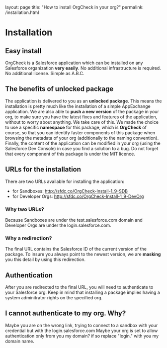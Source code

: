 layout: page
title: "How to install OrgCheck in your org?"
permalink: /installation.html

# Installation

## Easy install

OrgCheck is a Salesforce application which can be installed on any Salesforce organization **very easily**.
No additional infrastructure is required.
No additional license.
Simple as A.B.C.

## The benefits of unlocked package

The application is delivered to you as an **unlocked package**.
This means the installation is pretty much like the installation of a simple AppExchange application.
We are also able to **push a new version** of the package in your org, to make sure you have the latest fixes and features of the application, without to worry about anything. We take care of this.
We made the choice to use a specific **namespace** for this package, which is __OrgCheck__ of course, so that you can identify faster components of this package when browsing the metadata of your org (additionally to the naming convention).
Finally, the content of the application can be modified in your org (using the Salesforce Dev Console) in case you find a solution to a bug. Do not forget that every component of this package is under the MIT licence.

## URLs for the installation

There are two URLs available for installing the application:
- for Sandboxes: http://sfdc.co/OrgCheck-Install-1_9-SDB
- for Developer Orgs: http://sfdc.co/OrgCheck-Install-1_9-DevOrg

### Why two URLs?

Because Sandboxes are under the test.salesforce.com domain and Developer Orgs are under the login.salesforce.com.

### Why a redirection?
The final URL contains the Salesforce ID of the current version of the package. To insure you always point to the newest version, we are __masking__ you this detail by using this redirection.

## Authentication

After you are redirected to the final URL, you will need to authenticate to your Salesforce org.
Keep in mind that installing a package implies having a system adminitrator rights on the specified org.

## I cannot authenticate to my org. Why?
Maybe you are on the wrong link, trying to connect to a sandbox with your credential but with the login.salesforce.com
Maybe your org is set to allow authentication only from you my domain? if so replace "login." with you my domain name.



